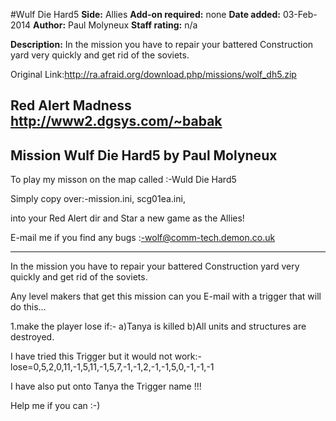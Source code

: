 #Wulf Die Hard5
**Side:** Allies
**Add-on required:** none
**Date added:** 03-Feb-2014
**Author:** Paul Molyneux
**Staff rating:** n/a

**Description:** In the mission you have to repair your battered Construction yard very quickly and get rid of the soviets.

Original Link:http://ra.afraid.org/download.php/missions/wolf_dh5.zip

Red Alert Madness       http://www2.dgsys.com/~babak
-----------------------------------------------------------------------
Mission Wulf Die Hard5 by Paul Molyneux
-----------------------------------------------------------------------
To play my misson on the map called :-Wuld Die Hard5

Simply copy over:-mission.ini,
                  scg01ea.ini,

into your Red Alert dir and Star a new game as the Allies!


E-mail me if you find any bugs :-wolf@comm-tech.demon.co.uk

-----------------------------------------------------------------------

In the mission you have to repair your battered Construction yard very
quickly and get rid of the soviets.

Any level makers that get this mission can you E-mail with a trigger
that will do this... 

1.make the player lose if:-
a)Tanya is killed 
b)All units and structures are destroyed.

I have tried this Trigger but it would not work:-
lose=0,5,2,0,11,-1,5,11,-1,5,7,-1,-1,2,-1,-1,5,0,-1,-1,-1

I have also put onto Tanya the Trigger name !!!

Help me if you can :-)